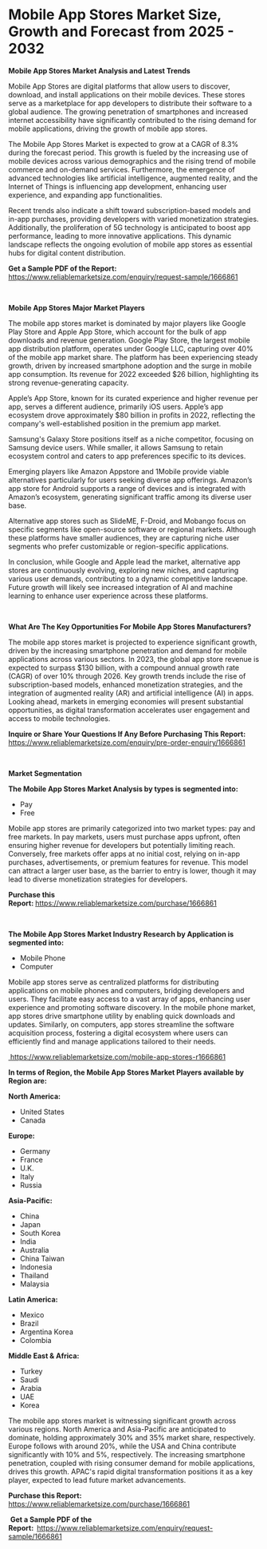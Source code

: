 <p><h1>Mobile App Stores Market Size, Growth and Forecast from 2025 - 2032</h1></p><p><strong>Mobile App Stores Market Analysis and Latest Trends</strong></p>
<p><p>Mobile App Stores are digital platforms that allow users to discover, download, and install applications on their mobile devices. These stores serve as a marketplace for app developers to distribute their software to a global audience. The growing penetration of smartphones and increased internet accessibility have significantly contributed to the rising demand for mobile applications, driving the growth of mobile app stores.</p><p>The Mobile App Stores Market is expected to grow at a CAGR of 8.3% during the forecast period. This growth is fueled by the increasing use of mobile devices across various demographics and the rising trend of mobile commerce and on-demand services. Furthermore, the emergence of advanced technologies like artificial intelligence, augmented reality, and the Internet of Things is influencing app development, enhancing user experience, and expanding app functionalities.</p><p>Recent trends also indicate a shift toward subscription-based models and in-app purchases, providing developers with varied monetization strategies. Additionally, the proliferation of 5G technology is anticipated to boost app performance, leading to more innovative applications. This dynamic landscape reflects the ongoing evolution of mobile app stores as essential hubs for digital content distribution.</p></p>
<p><strong>Get a Sample PDF of the Report:&nbsp;</strong> <a href="https://www.reliablemarketsize.com/enquiry/request-sample/1666861?utm_campaign=3059&utm_medium=2&utm_source=Github&utm_content=ia&utm_term=16042025&utm_id=mobile-app-stores">https://www.reliablemarketsize.com/enquiry/request-sample/1666861</a></p>
<p>&nbsp;</p>
<p><strong>Mobile App Stores Major Market Players</strong></p>
<p><p>The mobile app stores market is dominated by major players like Google Play Store and Apple App Store, which account for the bulk of app downloads and revenue generation. Google Play Store, the largest mobile app distribution platform, operates under Google LLC, capturing over 40% of the mobile app market share. The platform has been experiencing steady growth, driven by increased smartphone adoption and the surge in mobile app consumption. Its revenue for 2022 exceeded $26 billion, highlighting its strong revenue-generating capacity.</p><p>Apple’s App Store, known for its curated experience and higher revenue per app, serves a different audience, primarily iOS users. Apple’s app ecosystem drove approximately $80 billion in profits in 2022, reflecting the company's well-established position in the premium app market.</p><p>Samsung's Galaxy Store positions itself as a niche competitor, focusing on Samsung device users. While smaller, it allows Samsung to retain ecosystem control and caters to app preferences specific to its devices. </p><p>Emerging players like Amazon Appstore and 1Mobile provide viable alternatives particularly for users seeking diverse app offerings. Amazon’s app store for Android supports a range of devices and is integrated with Amazon’s ecosystem, generating significant traffic among its diverse user base.</p><p>Alternative app stores such as SlideME, F-Droid, and Mobango focus on specific segments like open-source software or regional markets. Although these platforms have smaller audiences, they are capturing niche user segments who prefer customizable or region-specific applications.</p><p>In conclusion, while Google and Apple lead the market, alternative app stores are continuously evolving, exploring new niches, and capturing various user demands, contributing to a dynamic competitive landscape. Future growth will likely see increased integration of AI and machine learning to enhance user experience across these platforms.</p></p>
<p>&nbsp;</p>
<p><strong>What Are The Key Opportunities For Mobile App Stores Manufacturers?</strong></p>
<p><p>The mobile app stores market is projected to experience significant growth, driven by the increasing smartphone penetration and demand for mobile applications across various sectors. In 2023, the global app store revenue is expected to surpass $130 billion, with a compound annual growth rate (CAGR) of over 10% through 2026. Key growth trends include the rise of subscription-based models, enhanced monetization strategies, and the integration of augmented reality (AR) and artificial intelligence (AI) in apps. Looking ahead, markets in emerging economies will present substantial opportunities, as digital transformation accelerates user engagement and access to mobile technologies.</p></p>
<p><strong>Inquire or Share Your Questions If Any Before Purchasing This Report:</strong> <a href="https://www.reliablemarketsize.com/enquiry/pre-order-enquiry/1666861?utm_campaign=3059&utm_medium=2&utm_source=Github&utm_content=ia&utm_term=16042025&utm_id=mobile-app-stores">https://www.reliablemarketsize.com/enquiry/pre-order-enquiry/1666861</a></p>
<p>&nbsp;</p>
<p><strong>Market Segmentation</strong></p>
<p><strong>The Mobile App Stores Market Analysis by types is segmented into:</strong></p>
<p><ul><li>Pay</li><li>Free</li></ul></p>
<p><p>Mobile app stores are primarily categorized into two market types: pay and free markets. In pay markets, users must purchase apps upfront, often ensuring higher revenue for developers but potentially limiting reach. Conversely, free markets offer apps at no initial cost, relying on in-app purchases, advertisements, or premium features for revenue. This model can attract a larger user base, as the barrier to entry is lower, though it may lead to diverse monetization strategies for developers.</p></p>
<p><strong>Purchase this Report:&nbsp;</strong><a href="https://www.reliablemarketsize.com/purchase/1666861?utm_campaign=3059&utm_medium=2&utm_source=Github&utm_content=ia&utm_term=16042025&utm_id=mobile-app-stores">https://www.reliablemarketsize.com/purchase/1666861</a></p>
<p>&nbsp;</p>
<p><strong>The Mobile App Stores Market Industry Research by Application is segmented into:</strong></p>
<p><ul><li>Mobile Phone</li><li>Computer</li></ul></p>
<p><p>Mobile app stores serve as centralized platforms for distributing applications on mobile phones and computers, bridging developers and users. They facilitate easy access to a vast array of apps, enhancing user experience and promoting software discovery. In the mobile phone market, app stores drive smartphone utility by enabling quick downloads and updates. Similarly, on computers, app stores streamline the software acquisition process, fostering a digital ecosystem where users can efficiently find and manage applications tailored to their needs.</p></p>
<p><a href="https://www.reliablemarketsize.com/mobile-app-stores-r1666861?utm_campaign=3059&utm_medium=2&utm_source=Github&utm_content=ia&utm_term=16042025&utm_id=mobile-app-stores">&nbsp;https://www.reliablemarketsize.com/mobile-app-stores-r1666861</a></p>
<p><strong>In terms of Region, the Mobile App Stores Market Players available by Region are:</strong></p>
<p>
    <p> <strong> North America: </strong>
        <ul>
            <li>United States</li>
            <li>Canada</li>
        </ul>
        </p> 
    <p> <strong> Europe: </strong>
        <ul>
            <li>Germany</li>
            <li>France</li>
            <li>U.K.</li>
            <li>Italy</li>
            <li>Russia</li>
        </ul>
        </p> 
    <p> <strong> Asia-Pacific: </strong>
        <ul>
            <li>China</li>
            <li>Japan</li>
            <li>South Korea</li>
            <li>India</li>
            <li>Australia</li>
            <li>China Taiwan</li>
            <li>Indonesia</li>
            <li>Thailand</li>
            <li>Malaysia</li>
        </ul>
        </p> 
    <p> <strong> Latin America: </strong>
        <ul>
            <li>Mexico</li>
            <li>Brazil</li>
            <li>Argentina Korea</li>
            <li>Colombia</li>
        </ul>
        </p> 
    <p> <strong> Middle East & Africa: </strong>
        <ul>
            <li>Turkey</li>
            <li>Saudi</li>
            <li>Arabia</li>
            <li>UAE</li>
            <li>Korea</li>
        </ul>
    </p>
    </p>
<p><p>The mobile app stores market is witnessing significant growth across various regions. North America and Asia-Pacific are anticipated to dominate, holding approximately 30% and 35% market share, respectively. Europe follows with around 20%, while the USA and China contribute significantly with 10% and 5%, respectively. The increasing smartphone penetration, coupled with rising consumer demand for mobile applications, drives this growth. APAC's rapid digital transformation positions it as a key player, expected to lead future market advancements.</p></p>
<p><strong>Purchase this Report: </strong><a href="https://www.reliablemarketsize.com/purchase/1666861?utm_campaign=3059&utm_medium=2&utm_source=Github&utm_content=ia&utm_term=16042025&utm_id=mobile-app-stores">https://www.reliablemarketsize.com/purchase/1666861</a></p>
<p>&nbsp;<strong>Get a Sample PDF of the Report:&nbsp;&nbsp;</strong><a href="https://www.reliablemarketsize.com/enquiry/request-sample/1666861?utm_campaign=3059&utm_medium=2&utm_source=Github&utm_content=ia&utm_term=16042025&utm_id=mobile-app-stores">https://www.reliablemarketsize.com/enquiry/request-sample/1666861</a></p>
<p><strong></strong></p>
<p><p></p><p></p><p></p></p>